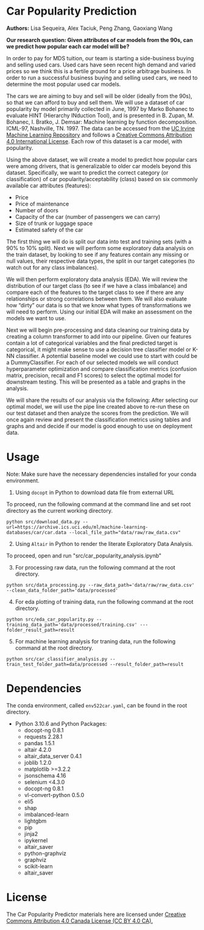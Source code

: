 # Car Popularity Prediction

**Authors:** Lisa Sequeira, Alex Taciuk, Peng Zhang, Gaoxiang Wang

**Our research question: Given attributes of car models from the 90s, can we predict how popular each car model will be?**

In order to pay for MDS tuition, our team is starting a side-business buying and selling used cars.  Used cars have seen recent high demand and varied prices so we think this is a fertile ground for a price arbitrage business. In order to run a successful business buying and selling used cars, we need to determine the most popular used car models. 

The cars we are aiming to buy and sell will be older (ideally from the 90s), so that we can afford to buy and sell them. We will use a dataset of car popularity by model primarily collected in June, 1997 by Marko Bohanec to evaluate HINT (Hierarchy INduction Tool), and is presented in B. Zupan, M. Bohanec, I. Bratko, J. Demsar: Machine learning by function decomposition. ICML-97, Nashville, TN. 1997. The data can be accessed from the [UC Irvine Machine Learning Repository](https://archive-beta.ics.uci.edu/dataset/19/car+evaluation) and follows a [Creative Commons Attribution 4.0 International License](https://creativecommons.org/licenses/by/4.0/legalcode). Each row of this dataset is a car model, with popularity. 

Using the above dataset, we will create a model to predict how popular cars were among drivers, that is generalizable to older car models beyond this dataset.  Specifically, we want to predict the correct category (or classification) of car popularity/acceptability (class) based on six commonly available  car attributes (features):
* Price
* Price of maintenance
* Number of doors
* Capacity of the car (number of passengers we can carry)
* Size of trunk or luggage space
* Estimated safety of the car  


The first thing we will do is split our data into test and training sets (with a 90% to 10% split). Next we will perform some exploratory data analysis on the train dataset, by looking to see if any features contain any missing or null values, their respective data types, the split in our target categories (to watch out for any class imbalances). 

We will then perform exploratory data analysis (EDA). We will review the distribution of our target class (to see if we have a class imbalance) and compare each of the features to the target class to see if there are any relationships or strong correlations between them. We will also evaluate how “dirty” our data is so that we know what types of transformations we will need to perform. Using our initial EDA will make an assessment on the models we want to use. 

Next we will begin pre-processing and data cleaning our training data by creating a column transformer to add into our pipeline. Given our features contain a lot of categorical variables and the final predicted target is categorical, it might make sense to use a decision tree classifier model or K-NN classifier. A potential baseline model we could use to start with could be a DummyClassifier. For each of our selected models we will conduct hyperparameter optimization and compare classification metrics (confusion matrix, precision, recall and F1 scores) to select the optimal model for downstream testing. This will be presented as a table and graphs in the analysis. 

We will share the results of our analysis via the following: After selecting our optimal model, we will use the pipe line created above to re-run these on our test dataset and then analyze the scores from the prediction. We will once again review and present the classification metrics using tables and graphs and and decide if our model is good enough to use on deployment data. 



# Usage
Note: Make sure have the necessary dependencies installed for your conda environment.

1. Using `docopt` in Python to download data file from external URL 

To proceed, run the following command at the command line and set root directory as the current working directory.

`python src/download_data.py --url=https://archive.ics.uci.edu/ml/machine-learning-databases/car/car.data --local_file_path="data/raw/raw_data.csv"`

2. Using `Altair` in Python to render the literate Exploratory Data Analysis.

To proceed, open and run "src/car_popularity_analysis.ipynb"

3. For processing raw data, run the following command at the root directory.

`python src/data_processing.py --raw_data_path='data/raw/raw_data.csv' --clean_data_folder_path='data/processed'`

4. For eda plotting of training data, run the following command at the root directory.

`python src/eda_car_popularity.py --training_data_path='data/processed/training.csv' ---folder_result_path=result`

5. For machine learning analysis for traning data, run the following command at the root directory.

`python src/car_classifier_analysis.py --train_test_folder_path=data/processed --result_folder_path=result`

# Dependencies

The conda environment, called `env522car.yaml`, can be found in the root directory.

* Python 3.10.6 and Python Packages:
    *  docopt-ng                 0.8.1 
    *  requests                  2.28.1 
    *  pandas                    1.5.1
    *  altair                    4.2.0 
    *  altair_data_server        0.4.1
    *  joblib                    1.2.0
    *  matplotlib                >=3.2.2
    *  jsonschema                4.16
    *  selenium                  <4.3.0
    *  docopt-ng                 0.8.1
    *  vl-convert-python         0.5.0
    *  eli5
    *  shap
    *  imbalanced-learn
    *  lightgbm
    *  pip
    *  jinja2
    *  ipykernel
    *  altair_saver
    *  python-graphviz
    *  graphviz
    *  scikit-learn              
    *  altair_saver

# License

The Car Popularity Predictor materials here are licensed under [Creative Commons Attribution 4.0 Canada License (CC BY 4.0 CA).](https://creativecommons.org/licenses/by-nc-nd/4.0/legalcode) 
